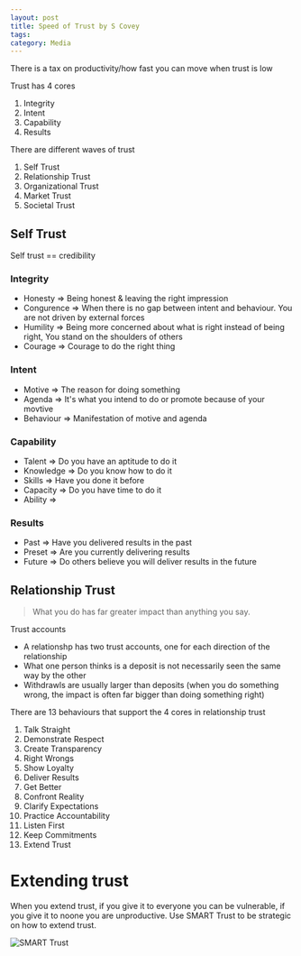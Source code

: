 ```yaml
---
layout: post
title: Speed of Trust by S Covey
tags: 
category: Media
---
```


There is a tax on productivity/how fast you can move when trust is low

Trust has 4 cores
1) Integrity  
2) Intent  
3) Capability  
4) Results  

There are different waves of trust
1) Self Trust  
2) Relationship Trust  
3) Organizational Trust  
4) Market Trust  
5) Societal Trust  


## Self Trust

Self trust == credibility

### Integrity

* Honesty => Being honest & leaving the right impression
* Congurence => When there is no gap between intent and behaviour. You are not driven by external forces
* Humility => Being more concerned about what is right instead of being right, You stand on the shoulders of others
* Courage => Courage to do the right thing

### Intent

* Motive => The reason for doing something
* Agenda => It's what you intend to do or promote because of your movtive
* Behaviour => Manifestation of motive and agenda

### Capability

* Talent => Do you have an aptitude to do it
* Knowledge => Do you know how to do it
* Skills => Have you done it before
* Capacity => Do you have time to do it
* Ability => 

### Results

* Past => Have you delivered results in the past
* Preset => Are you currently delivering results
* Future => Do others believe you will deliver results in the future

## Relationship Trust

> What you do has far greater impact than anything you say.

Trust accounts
* A relationshp has two trust accounts, one for each direction of the relationship
* What one person thinks is a deposit is not necessarily seen the same way by the other
* Withdrawls are usually larger than deposits (when you do something wrong, the impact is often far bigger than doing something right)

There are 13 behaviours that support the 4 cores in relationship trust  
1) Talk Straight  
2) Demonstrate Respect  
3) Create Transparency  
4) Right Wrongs  
5) Show Loyalty  
6) Deliver Results  
7) Get Better  
8) Confront Reality  
9) Clarify Expectations  
10) Practice Accountability  
11) Listen First  
12) Keep Commitments  
13) Extend Trust  

# Extending trust 

When you extend trust, if you give it to everyone you can be vulnerable, if you give it to noone you are unproductive. Use SMART Trust to be strategic on how to extend trust.

<img class="img-responsive" alt="SMART Trust" src="{{ site.url }}/assets/images/SmartTrustMatrix.jpg">
